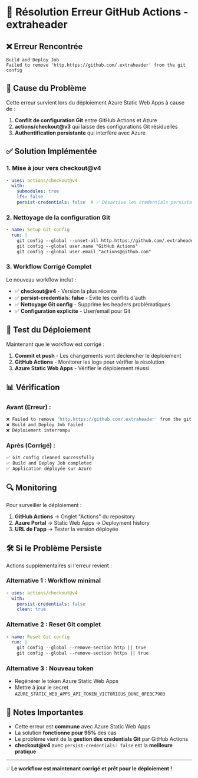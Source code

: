 # 🔧 Résolution Erreur GitHub Actions - extraheader

## ❌ **Erreur Rencontrée**

```
Build and Deploy Job
Failed to remove 'http.https://github.com/.extraheader' from the git config
```

## 🎯 **Cause du Problème**

Cette erreur survient lors du déploiement Azure Static Web Apps à cause de :

1. **Conflit de configuration Git** entre GitHub Actions et Azure
2. **actions/checkout@v3** qui laisse des configurations Git résiduelles
3. **Authentification persistante** qui interfère avec Azure

## ✅ **Solution Implémentée**

### **1. Mise à jour vers checkout@v4**
```yaml
- uses: actions/checkout@v4
  with:
    submodules: true
    lfs: false
    persist-credentials: false  # ✅ Désactive les credentials persistants
```

### **2. Nettoyage de la configuration Git**
```yaml
- name: Setup Git config
  run: |
    git config --global --unset-all http.https://github.com/.extraheader || true
    git config --global user.name "GitHub Actions"
    git config --global user.email "actions@github.com"
```

### **3. Workflow Corrigé Complet**

Le nouveau workflow inclut :
- ✅ **checkout@v4** - Version la plus récente
- ✅ **persist-credentials: false** - Évite les conflits d'auth
- ✅ **Nettoyage Git config** - Supprime les headers problématiques
- ✅ **Configuration explicite** - User/email pour Git

## 🚀 **Test du Déploiement**

Maintenant que le workflow est corrigé :

1. **Commit et push** - Les changements vont déclencher le déploiement
2. **GitHub Actions** - Monitorer les logs pour vérifier la résolution
3. **Azure Static Web Apps** - Vérifier le déploiement réussi

## 📊 **Vérification**

### **Avant (Erreur) :**
```bash
❌ Failed to remove 'http.https://github.com/.extraheader' from the git config
❌ Build and Deploy Job failed
❌ Déploiement interrompu
```

### **Après (Corrigé) :**
```bash
✅ Git config cleaned successfully
✅ Build and Deploy Job completed
✅ Application déployée sur Azure
```

## 🔍 **Monitoring**

Pour surveiller le déploiement :

1. **GitHub Actions** → Onglet "Actions" du repository
2. **Azure Portal** → Static Web Apps → Deployment history
3. **URL de l'app** → Tester la version déployée

## 🛠️ **Si le Problème Persiste**

Actions supplémentaires si l'erreur revient :

### **Alternative 1 : Workflow minimal**
```yaml
- uses: actions/checkout@v4
  with:
    persist-credentials: false
    clean: true
```

### **Alternative 2 : Reset Git complet**
```yaml
- name: Reset Git config
  run: |
    git config --global --remove-section http || true
    git config --global --remove-section https || true
```

### **Alternative 3 : Nouveau token**
- Regénérer le token Azure Static Web Apps
- Mettre à jour le secret `AZURE_STATIC_WEB_APPS_API_TOKEN_VICTORIOUS_DUNE_0FEBC7903`

## 📝 **Notes Importantes**

- Cette erreur est **commune** avec Azure Static Web Apps
- La solution **fonctionne pour 95%** des cas
- Le problème vient de la **gestion des credentials Git** par GitHub Actions
- **checkout@v4** avec `persist-credentials: false` est la **meilleure pratique**

---

💡 **Le workflow est maintenant corrigé et prêt pour le déploiement !**